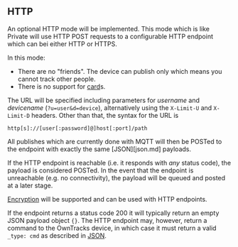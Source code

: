 ## HTTP

An optional HTTP mode will be implemented. This mode which is like Private will use HTTP POST requests to a configurable HTTP endpoint which can bei either HTTP or HTTPS.

In this mode:

* There are no "friends". The device can publish only which means you cannot track other people.
* There is no support for [card](../features/card.md)s.

The URL will be specified including parameters for _username_ and _devicename_ (`?u=user&d=device`), alternatively using the `X-Limit-U` and `X-Limit-D` headers. Other than that, the syntax for the URL is

```
http[s]://[user[:password]@]host[:port]/path
```

All publishes which are currently done with MQTT will then be POSTed to the endpoint with exactly the same [JSON][json.md] payloads.

If the HTTP endpoint is reachable (i.e. it responds with _any_ status code), the payload is considered POSTed. In the event that the endpoint is unreachable (e.g. no connectivity), the payload will be queued and posted at a later stage.

[Encryption](../features/encrypt.md) will be supported and can be used with HTTP endpoints.

If the endpoint returns a status code 200 it will typically return an empty JSON payload object `{}`. The HTTP endpoint may, however, return a command to the OwnTracks device, in which case it must return a valid `_type: cmd` as described in [JSON](../tech/json.md).
